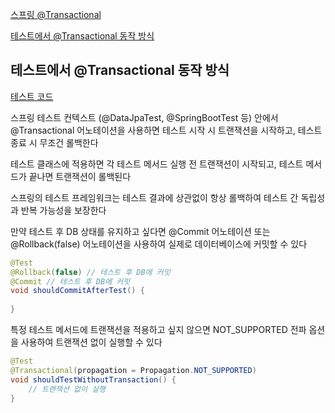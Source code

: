 [스프링 @Transactional](./스프링%20-%20@Transactional.md)

[테스트에서 @Transactional 동작 방식](#테스트에서-transactional-동작-방식)


## 테스트에서 @Transactional 동작 방식

[테스트 코드](../rdb/spring-data-jpa+querydsl/transaction/src/test/java/db/ninja/SpringTransactionalTest.java)

스프링 테스트 컨텍스트 (@DataJpaTest, @SpringBootTest 등) 안에서 @Transactional 어노테이션을 사용하면 테스트 시작 시 트랜잭션을 시작하고, 테스트 종료 시 무조건 롤백한다

테스트 클래스에 적용하면 각 테스트 메서드 실행 전 트랜잭션이 시작되고, 테스트 메서드가 끝나면 트랜잭션이 롤백된다

스프링의 테스트 프레임워크는 테스트 결과에 상관없이 항상 롤백하여 테스트 간 독립성과 반복 가능성을 보장한다

만약 테스트 후 DB 상태를 유지하고 싶다면 @Commit 어노테이션 또는 @Rollback(false) 어노테이션을 사용하여 실제로 데이터베이스에 커밋할 수 있다

```java
@Test
@Rollback(false) // 테스트 후 DB에 커밋
@Commit // 테스트 후 DB에 커밋
void shouldCommitAfterTest() {
    
}
```

특정 테스트 메서드에 트랜잭션을 적용하고 싶지 않으면 NOT_SUPPORTED 전파 옵션을 사용하여 트랜잭션 없이 실행할 수 있다

```java
@Test
@Transactional(propagation = Propagation.NOT_SUPPORTED)
void shouldTestWithoutTransaction() {
    // 트랜잭션 없이 실행
}
```
